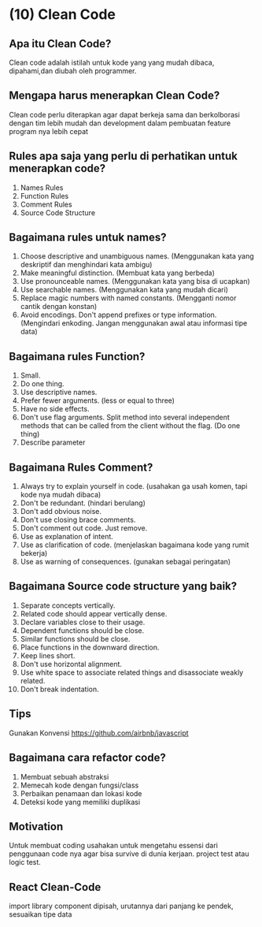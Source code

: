 # (10) Clean Code

## Apa itu Clean Code?

Clean code adalah istilah untuk kode yang yang mudah dibaca, dipahami,dan diubah oleh programmer.

## Mengapa harus menerapkan Clean Code?

Clean code perlu diterapkan agar dapat berkeja sama dan berkolborasi dengan tim lebih mudah dan development dalam pembuatan feature program nya lebih cepat

## Rules apa saja yang perlu di perhatikan untuk menerapkan code?

1. Names Rules
2. Function Rules
3. Comment Rules
4. Source Code Structure

## Bagaimana rules untuk names?

1. Choose descriptive and unambiguous names. (Menggunakan kata yang deskriptif dan menghindari kata ambigu)
2. Make meaningful distinction. (Membuat kata yang berbeda)
3. Use pronounceable names. (Menggunakan kata yang bisa di ucapkan)
4. Use searchable names. (Menggunakan kata yang mudah dicari)
5. Replace magic numbers with named constants. (Mengganti nomor cantik dengan konstan)
6. Avoid encodings. Don't append prefixes or type information. (Mengindari enkoding. Jangan menggunakan awal atau informasi tipe data)

## Bagaimana rules Function?

1. Small.
2. Do one thing.
3. Use descriptive names.
4. Prefer fewer arguments. (less or equal to three)
5. Have no side effects.
6. Don't use flag arguments. Split method into several independent methods that can be called from the client without the flag. (Do one thing)
7. Describe parameter

## Bagaimana Rules Comment?

1. Always try to explain yourself in code. (usahakan ga usah komen, tapi kode nya mudah dibaca)
2. Don't be redundant. (hindari berulang)
3. Don't add obvious noise.
4. Don't use closing brace comments.
5. Don't comment out code. Just remove.
6. Use as explanation of intent.
7. Use as clarification of code. (menjelaskan bagaimana kode yang rumit bekerja)
8. Use as warning of consequences. (gunakan sebagai peringatan)

## Bagaimana Source code structure yang baik?

1. Separate concepts vertically.
2. Related code should appear vertically dense.
3. Declare variables close to their usage.
4. Dependent functions should be close.
5. Similar functions should be close.
6. Place functions in the downward direction.
7. Keep lines short.
8. Don't use horizontal alignment.
9. Use white space to associate related things and disassociate weakly related.
10. Don't break indentation.

## Tips

Gunakan Konvensi
https://github.com/airbnb/javascript

## Bagaimana cara refactor code?

1. Membuat sebuah abstraksi
2. Memecah kode dengan fungsi/class
3. Perbaikan penamaan dan lokasi kode
4. Deteksi kode yang memiliki duplikasi

## Motivation

Untuk membuat coding usahakan untuk mengetahu essensi dari penggunaan code nya agar bisa survive di dunia kerjaan. project test atau logic test.

## React Clean-Code
import library component dipisah, urutannya dari panjang ke pendek, sesuaikan tipe data